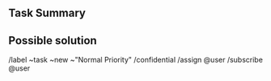 ## Task Summary
<!--- Provide a general summary for the task -->

## Possible solution 
<!--- Not obligatory, quick brainstorm for possible implementation/sollution use @user to mention a specific user-->

/label ~task ~new ~"Normal Priority"
/confidential 
/assign @user 
/subscribe @user  
